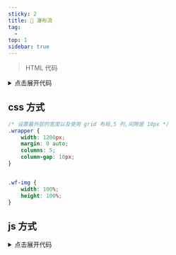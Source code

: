 ```yaml
---
sticky: 2
title: 🤔 瀑布流
tag:
  - 
top: 1
sidebar: true
---
```


>HTML 代码
<details>
<summary>点击展开代码</summary>

```vue
  <div class="wrapper">
    <div class="wf-item" v-for="(image,index) in images" :key="index">
      <img  :src="image" class="wf-img" :alt="index.toString()"/>
    </div>
  </div>
```
</details>

## css 方式
```css
/* 设置最外层的宽度以及使用 grid 布局,5 列,间隙是 10px */
.wrapper {
    width: 1200px;
    margin: 0 auto;
    columns: 5;
    column-gap: 10px;
}


.wf-img {
    width: 100%;
    height: 100%;
}
```

## js 方式
<details>
<summary>点击展开代码</summary>

```javascript
let Waterfall = function (options) {
    this.el = document.getElementsByClassName(options.el)[0];
    this.oItems = this.el.getElementsByTagName("div")
    this.column = options.column;
    this.gap = options.gap;
    this.itemWidth = (this.el.offsetWidth - (this.column - 1) * this.gap) / this.column;
    this.heighArray = []
    this.init()
};


Waterfall.prototype.init = function () {
    this.render();
};
Waterfall.prototype.render = async function () {
    let item = null
    let minIndex = -1;
    for (let index = 0; index < this.oItems.length; index++) {
        item = this.oItems[index];
        item.style.width = this.itemWidth + "px";

        if (index < this.column) {
            item.style.top = "0px"
            item.style.left = index * (this.itemWidth + this.gap) + "px";
            this.heighArray.push(await getItemHeight(item))
        } else {

            let minIndex = getMinIndex(this.heighArray)
            item.style.left = this.oItems[minIndex].offsetLeft + "px";
            item.style.top = this.heighArray[minIndex] + this.gap + "px"
            this.heighArray[minIndex] += item.offsetHeight + this.gap
        }
    }
}

function getMinIndex(heightArray) {
    return heightArray.indexOf(Math.min.apply(null, heightArray))
}

function getItemHeight(item) {
    return new Promise((resolve) => {
        item.getElementsByTagName("img")[0].onload = (event) => {
            resolve(event.target.offsetHeight)
        }
    })
}

export default Waterfall


// 调用

new Waterfall({
    el: "wrapper",
    column: 5,
    gap: 10,
})

```

> 原理解释:
> 首先接收所有的参数 
> 计算出每一个图片应该所占的宽度
> 获取到所有的图片 item
> 使用 for 进行动态的计算 top 和 left(使用 absolute 布局)
> 首先是绘制出第一行的位置也就是条件 < this.column
> 他们的 top 都是 0 left 是当前的索引值 * (当前的宽度+间隔),当每一个的位置确定之后需要将他们的高度存储在数组中
> 然后开始绘制其他的行
> 计算出最小的高度,决定了下一张图片的 top,而下一张图片的 left = (最小值的索引)对应的 dom 的 offsetLeft

</details>




<WaterfallFlow/>

<script setup>
import WaterfallFlow from "./components/WaterfallFlow/WaterfallFlow.vue"
</script>
